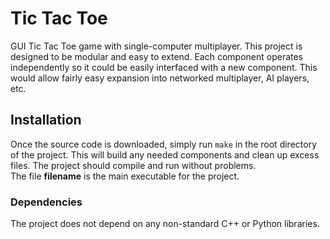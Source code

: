 # Tic Tac Toe
GUI Tic Tac Toe game with single-computer multiplayer.  This project is designed to be modular and easy to extend.  Each component operates independently so it could be easily interfaced with a new component.  This would allow fairly easy expansion into networked multiplayer, AI players, etc.

## Installation
Once the source code is downloaded, simply run `make` in the root directory of the project.  This will build any needed components and clean up excess files.  The project should compile and run without problems.  
The file **filename** is the main executable for the project.
### Dependencies
The project does not depend on any non-standard C++ or Python libraries.
